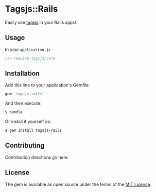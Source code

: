 # Tagsjs::Rails
Easily use [tagsjs](https://github.com/gosukiwi/tagsjs) in your Rails apps!

## Usage
In your `application.js`

```javascript
//= require tagsjs/core
```

## Installation
Add this line to your application's Gemfile:

```ruby
gem 'tagsjs-rails'
```

And then execute:
```bash
$ bundle
```

Or install it yourself as:
```bash
$ gem install tagsjs-rails
```

## Contributing
Contribution directions go here.

## License
The gem is available as open source under the terms of the [MIT License](https://opensource.org/licenses/MIT).
